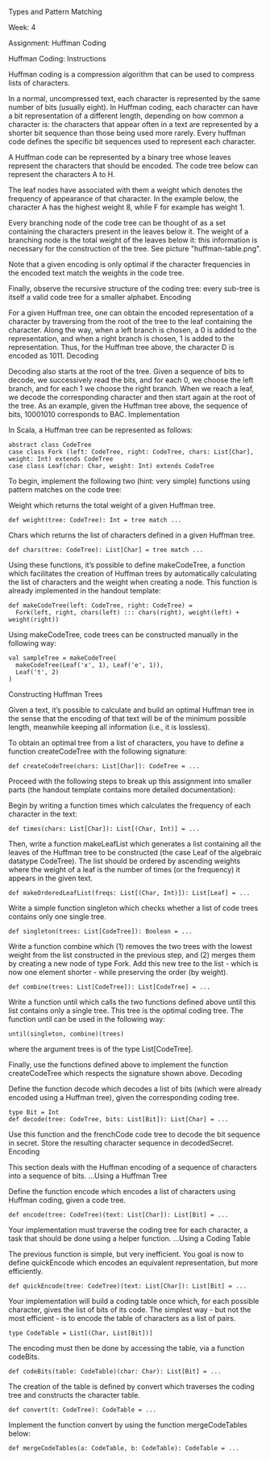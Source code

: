Types and Pattern Matching

Week: 4

Assignment: Huffman Coding

Huffman Coding: Instructions



Huffman coding is a compression algorithm that can be used to compress lists of characters.

In a normal, uncompressed text, each character is represented by the same number of bits (usually eight). In Huffman coding, each character can have a bit representation of a different length, depending on how common a character is: the characters that appear often in a text are represented by a shorter bit sequence than those being used more rarely. Every huffman code defines the specific bit sequences used to represent each character.

A Huffman code can be represented by a binary tree whose leaves represent the characters that should be encoded. The code tree below can represent the characters A to H.

The leaf nodes have associated with them a weight which denotes the frequency of appearance of that character. In the example below, the character A has the highest weight 8, while F for example has weight 1.

Every branching node of the code tree can be thought of as a set containing the characters present in the leaves below it. The weight of a branching node is the total weight of the leaves below it: this information is necessary for the construction of the tree. See picture "huffman-table.png".

Note that a given encoding is only optimal if the character frequencies in the encoded text match the weights in the code tree.

Finally, observe the recursive structure of the coding tree: every sub-tree is itself a valid code tree for a smaller alphabet.
Encoding

For a given Huffman tree, one can obtain the encoded representation of a character by traversing from the root of the tree to the leaf containing the character. Along the way, when a left branch is chosen, a 0 is added to the representation, and when a right branch is chosen, 1 is added to the representation. Thus, for the Huffman tree above, the character D is encoded as 1011.
Decoding

Decoding also starts at the root of the tree. Given a sequence of bits to decode, we successively read the bits, and for each 0, we choose the left branch, and for each 1 we choose the right branch. When we reach a leaf, we decode the corresponding character and then start again at the root of the tree. As an example, given the Huffman tree above, the sequence of bits, 10001010 corresponds to BAC. Implementation

In Scala, a Huffman tree can be represented as follows:

	abstract class CodeTree
	case class Fork (left: CodeTree, right: CodeTree, chars: List[Char], weight: Int) extends CodeTree
	case class Leaf(char: Char, weight: Int) extends CodeTree

To begin, implement the following two (hint: very simple) functions using pattern matches on the code tree:

Weight which returns the total weight of a given Huffman tree.

	def weight(tree: CodeTree): Int = tree match ...

Chars which returns the list of characters defined in a given Huffman tree.

	def chars(tree: CodeTree): List[Char] = tree match ...

Using these functions, it’s possible to define makeCodeTree, a function which facilitates the creation of Huffman trees by automatically calculating the list of characters and the weight when creating a node. This function is already implemented in the handout template:

	def makeCodeTree(left: CodeTree, right: CodeTree) =
	  Fork(left, right, chars(left) ::: chars(right), weight(left) + weight(right))

Using makeCodeTree, code trees can be constructed manually in the following way:

	val sampleTree = makeCodeTree(
	  makeCodeTree(Leaf('x', 1), Leaf('e', 1)),
	  Leaf('t', 2)
	)

Constructing Huffman Trees

Given a text, it’s possible to calculate and build an optimal Huffman tree in the sense that the encoding of that text will be of the minimum possible length, meanwhile keeping all information (i.e., it is lossless).

To obtain an optimal tree from a list of characters, you have to define a function createCodeTree with the following signature:

	def createCodeTree(chars: List[Char]): CodeTree = ...

Proceed with the following steps to break up this assignment into smaller parts (the handout template contains more detailed documentation):

Begin by writing a function times which calculates the frequency of each character in the text:

	def times(chars: List[Char]): List[(Char, Int)] = ...

Then, write a function makeLeafList which generates a list containing all the leaves of the Huffman tree to be constructed (the case Leaf of the algebraic datatype CodeTree). The list should be ordered by ascending weights where the weight of a leaf is the number of times (or the frequency) it appears in the given text.

	def makeOrderedLeafList(freqs: List[(Char, Int)]): List[Leaf] = ...

Write a simple function singleton which checks whether a list of code trees contains only one single tree.

	def singleton(trees: List[CodeTree]): Boolean = ...

Write a function combine which (1) removes the two trees with the lowest weight from the list constructed in the previous step, and (2) merges them by creating a new node of type Fork. Add this new tree to the list - which is now one element shorter - while preserving the order (by weight).

	def combine(trees: List[CodeTree]): List[CodeTree] = ...

Write a function until which calls the two functions defined above until this list contains only a single tree. This tree is the optimal coding tree. The function until can be used in the following way:

	until(singleton, combine)(trees)

where the argument trees is of the type List[CodeTree].

Finally, use the functions defined above to implement the function createCodeTree which respects the signature shown above.
Decoding

Define the function decode which decodes a list of bits (which were already encoded using a Huffman tree), given the corresponding coding tree.

	type Bit = Int
	def decode(tree: CodeTree, bits: List[Bit]): List[Char] = ...

Use this function and the frenchCode code tree to decode the bit sequence in secret. Store the resulting character sequence in decodedSecret.
Encoding

This section deals with the Huffman encoding of a sequence of characters into a sequence of bits.
…Using a Huffman Tree

Define the function encode which encodes a list of characters using Huffman coding, given a code tree.

	def encode(tree: CodeTree)(text: List[Char]): List[Bit] = ...

Your implementation must traverse the coding tree for each character, a task that should be done using a helper function.
…Using a Coding Table

The previous function is simple, but very inefficient. You goal is now to define quickEncode which encodes an equivalent representation, but more efficiently.

	def quickEncode(tree: CodeTree)(text: List[Char]): List[Bit] = ...

Your implementation will build a coding table once which, for each possible character, gives the list of bits of its code. The simplest way - but not the most efficient - is to encode the table of characters as a list of pairs.

	type CodeTable = List[(Char, List[Bit])]

The encoding must then be done by accessing the table, via a function codeBits.

	def codeBits(table: CodeTable)(char: Char): List[Bit] = ...

The creation of the table is defined by convert which traverses the coding tree and constructs the character table.

	def convert(t: CodeTree): CodeTable = ...

Implement the function convert by using the function mergeCodeTables below:

	def mergeCodeTables(a: CodeTable, b: CodeTable): CodeTable = ...